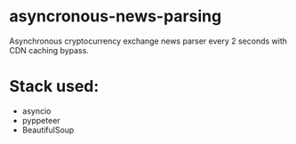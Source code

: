 # asyncronous-news-parsing
Asynchronous cryptocurrency exchange news parser every 2 seconds with CDN caching bypass.
# Stack used:
* asyncio
* pyppeteer
* BeautifulSoup
